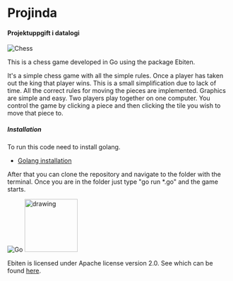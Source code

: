 # Projinda
#### Projektuppgift i datalogi

![Chess](https://repository-images.githubusercontent.com/261740796/afb9ce00-9447-11ea-9426-16995fb7f23c)

This is a chess game developed in Go using the package Ebiten.

It's a simple chess game with all the simple rules. 
Once a player has taken out the king that player wins. This is a small simplification due to lack of time. 
All the correct rules for moving the pieces are implemented.
Graphics are simple and easy. Two players play together on one computer. You control the game by clicking a piece and then clicking the tile you wish to move that piece to.

##### Installation
To run this code need to install golang.

- [Golang installation](https://golang.org/doc/install)

After that you can clone the repository and navigate to the folder with the terminal.
Once you are in the folder just type "go run *.go" and the game starts.


![Go](https://golang.org/doc/gopher/pkg.png)
<img src="https://ebiten.org/images/share.png" alt="drawing" width="120" height="120"/>

Ebiten is licensed under Apache license version 2.0. See which can be found [here](https://www.apache.org/licenses/LICENSE-2.0).
